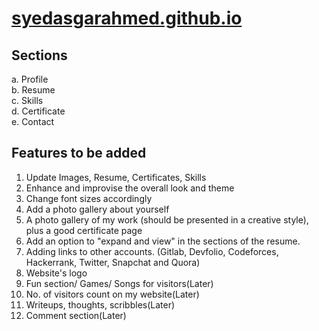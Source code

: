 # [syedasgarahmed.github.io](https://syedasgarahmed.github.io/)

## Sections 
  a. Profile \
  b. Resume \
  c. Skills \
  d. Certificate \
  e. Contact 
  
## Features to be added
1. Update Images, Resume, Certificates, Skills
2. Enhance and improvise the overall look and theme
3. Change font sizes accordingly
4. Add a photo gallery about yourself
5. A photo gallery of my work (should be presented in a creative style), plus a good certificate page
6. Add an option to "expand and view" in the sections of the resume.
7. Adding links to other accounts. (Gitlab, Devfolio, Codeforces, Hackerrank, Twitter, Snapchat and Quora)
8. Website's logo
9. Fun section/ Games/ Songs for visitors(Later)
10. No. of visitors count on my website(Later)
11. Writeups, thoughts, scribbles(Later)
12. Comment section(Later)
